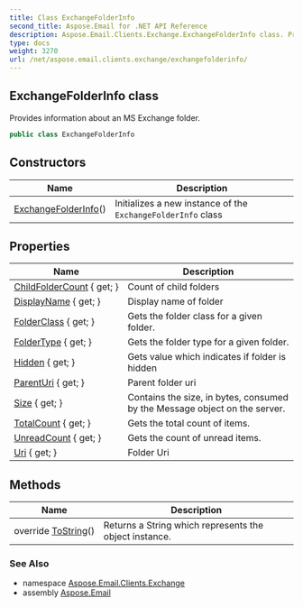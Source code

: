 ```yaml
---
title: Class ExchangeFolderInfo
second_title: Aspose.Email for .NET API Reference
description: Aspose.Email.Clients.Exchange.ExchangeFolderInfo class. Provides information about an MS Exchange folder
type: docs
weight: 3270
url: /net/aspose.email.clients.exchange/exchangefolderinfo/
---
```

## ExchangeFolderInfo class

Provides information about an MS Exchange folder.

```csharp
public class ExchangeFolderInfo
```

## Constructors

| Name | Description |
| --- | --- |
| [ExchangeFolderInfo](exchangefolderinfo/)() | Initializes a new instance of the `ExchangeFolderInfo` class |

## Properties

| Name | Description |
| --- | --- |
| [ChildFolderCount](../../aspose.email.clients.exchange/exchangefolderinfo/childfoldercount/) { get; } | Count of child folders |
| [DisplayName](../../aspose.email.clients.exchange/exchangefolderinfo/displayname/) { get; } | Display name of folder |
| [FolderClass](../../aspose.email.clients.exchange/exchangefolderinfo/folderclass/) { get; } | Gets the folder class for a given folder. |
| [FolderType](../../aspose.email.clients.exchange/exchangefolderinfo/foldertype/) { get; } | Gets the folder type for a given folder. |
| [Hidden](../../aspose.email.clients.exchange/exchangefolderinfo/hidden/) { get; } | Gets value which indicates if folder is hidden |
| [ParentUri](../../aspose.email.clients.exchange/exchangefolderinfo/parenturi/) { get; } | Parent folder uri |
| [Size](../../aspose.email.clients.exchange/exchangefolderinfo/size/) { get; } | Contains the size, in bytes, consumed by the Message object on the server. |
| [TotalCount](../../aspose.email.clients.exchange/exchangefolderinfo/totalcount/) { get; } | Gets the total count of items. |
| [UnreadCount](../../aspose.email.clients.exchange/exchangefolderinfo/unreadcount/) { get; } | Gets the count of unread items. |
| [Uri](../../aspose.email.clients.exchange/exchangefolderinfo/uri/) { get; } | Folder Uri |

## Methods

| Name | Description |
| --- | --- |
| override [ToString](../../aspose.email.clients.exchange/exchangefolderinfo/tostring/)() | Returns a String which represents the object instance. |

### See Also

* namespace [Aspose.Email.Clients.Exchange](../../aspose.email.clients.exchange/)
* assembly [Aspose.Email](../../)


